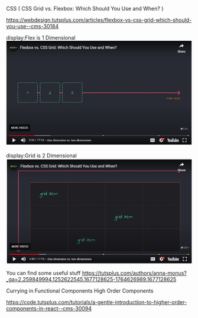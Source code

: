 CSS ( CSS Grid vs. Flexbox: Which Should You Use and When? )

https://webdesign.tutsplus.com/articles/flexbox-vs-css-grid-which-should-you-use--cms-30184


display:Flex is 1 Dimensional
![This is an image](/assets/1D.png)

display:Grid is 2 Dimensional
![This is an image](/assets/2D.png)

You can find some useful stuff
https://tutsplus.com/authors/anna-monus?_ga=2.259849994.1252622545.1677128625-1764626989.1677128625

Currying in Functional Components
High Order Components

https://code.tutsplus.com/tutorials/a-gentle-introduction-to-higher-order-components-in-react--cms-30094
